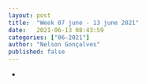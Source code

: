 ```yaml
---
layout: post
title:  "Week 07 june - 13 june 2021"
date:   2021-06-13 08:43:59
categories: ["06-2021"]
author: "Nelson Gonçalves"
published: false
---
```


*

